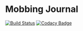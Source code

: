 # Mobbing Journal
[![Build Status](https://dev.azure.com/huddeldaddel/huddeldaddel/_apis/build/status/huddeldaddel.mobbing-journal?branchName=master)](https://dev.azure.com/huddeldaddel/huddeldaddel/_build/latest?definitionId=4&branchName=master) [![Codacy Badge](https://api.codacy.com/project/badge/Grade/511bdfc106894d139b4b7521fb76fff4)](https://www.codacy.com/manual/huddeldaddel/mobbing-journal?utm_source=github.com&amp;utm_medium=referral&amp;utm_content=huddeldaddel/mobbing-journal&amp;utm_campaign=Badge_Grade)